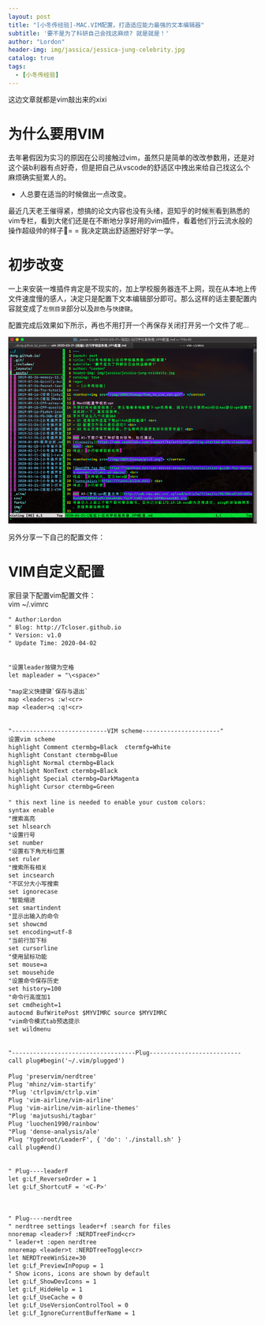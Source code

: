 ```yaml
---
layout: post
title: "[小冬传经验]-MAC.VIM配置，打造适应能力最强的文本编辑器"
subtitle: '要不是为了科研自己会找这麻烦? 就是就是！'
author: "Lordon"
header-img: img/jassica/jessica-jung-celebrity.jpg
catalog: true
tags:
  - [小冬传经验]
---
```

这边文章就都是vim敲出来的xixi

# 为什么要用VIM
去年暑假因为实习的原因在公司接触过vim，虽然只是简单的改改参数用，还是对这个装b利器有点好奇，但是把自己从vscode的舒适区中拽出来给自己找这么个麻烦确实挺累人的。<br>
- 人总要在适当的时候做出一点改变。

最近几天老王催得紧，想搞的论文内容也没有头绪，逛知乎的时候🈶️看到熟悉的vim专栏，看到大佬们还是在不断地分享好用的vim插件，看着他们行云流水般的操作超级帅的样子👀= = 我决定跳出舒适圈好好学一学。<br>

# 初步改变
一上来安装一堆插件肯定是不现实的，加上学校服务器连不上网，现在从本地上传文件速度慢的感人，决定只是配置下文本编辑部分即可。那么这样的话主要配置内容就变成了`左侧目录`部分以及`颜色`与`快捷键`。<br>

配置完成后效果如下所示，再也不用打开一个再保存关闭打开另一个文件了呢...
<center><img src="/img/200319image/vim.png"> </center>


另外分享一下自己的配置文件：

# VIM自定义配置

家目录下配置vim配置文件：<br>
vim ~/.vimrc
```
" Author:Lordon 
" Blog: http://Tcloser.github.io
" Version: v1.0
" Update Time: 2020-04-02


"设置leader按键为空格
let mapleader = "\<space>"

"map定义快捷键`保存与退出`
map <leader>s :w!<cr>
map <leader>q :q!<cr> 


"---------------------------VIM scheme----------------------"
设置vim scheme
highlight Comment ctermbg=Black  ctermfg=White
highlight Constant ctermbg=Blue
highlight Normal ctermbg=Black
highlight NonText ctermbg=Black
highlight Special ctermbg=DarkMagenta
highlight Cursor ctermbg=Green

" this next line is needed to enable your custom colors:
syntax enable
"搜索高亮
set hlsearch
"设置行号
set number
"设置右下角光标位置
set ruler
"搜索所有相关
set incsearch
"不区分大小写搜索
set ignorecase
"智能缩进
set smartindent
"显示出输入的命令
set showcmd 
set encoding=utf-8
"当前行加下标
set cursorline 
"使用鼠标功能
set mouse=a
set mousehide 
"设置命令保存历史
set history=100
"命令行高度加1
set cmdheight=1 
autocmd BufWritePost $MYVIMRC source $MYVIMRC
"vim命令模式tab预选提示
set wildmenu


"-----------------------------------Plug--------------------------
call plug#begin('~/.vim/plugged')

Plug 'preservim/nerdtree'
Plug 'mhinz/vim-startify'
"Plug 'ctrlpvim/ctrlp.vim'
Plug 'vim-airline/vim-airline'
Plug 'vim-airline/vim-airline-themes'
"Plug 'majutsushi/tagbar'
Plug 'luochen1990/rainbow'
"Plug 'dense-analysis/ale'
Plug 'Yggdroot/LeaderF', { 'do': './install.sh' }
call plug#end()


" Plug----leaderF
let g:Lf_ReverseOrder = 1
let g:Lf_ShortcutF = '<C-P>'



" Plug----nerdtree
" nerdtree settings leader+f :search for files
nnoremap <leader>f :NERDTreeFind<cr>
" leader+t :open nerdtree
nnoremap <leader>t :NERDTreeToggle<cr>
let NERDTreeWinSize=30
let g:Lf_PreviewInPopup = 1
" Show icons, icons are shown by default
let g:Lf_ShowDevIcons = 1
let g:Lf_HideHelp = 1
let g:Lf_UseCache = 0
let g:Lf_UseVersionControlTool = 0
let g:Lf_IgnoreCurrentBufferName = 1


```
